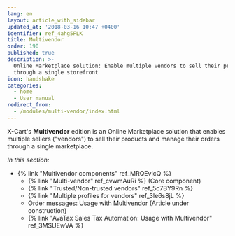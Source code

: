 ```yaml
---
lang: en
layout: article_with_sidebar
updated_at: '2018-03-16 10:47 +0400'
identifier: ref_4ahg5FLK
title: Multivendor
order: 190
published: true
description: >-
  Online Marketplace solution: Enable multiple vendors to sell their products
  through a single storefront
icon: handshake
categories:
  - home
  - User manual
redirect_from:
  - /modules/multi-vendor/index.html
---
```

X-Cart's **Multivendor** edition is an Online Marketplace solution that enables multiple sellers ("vendors") to sell their products and manage their orders through a single marketplace.

_In this section:_

*   {% link "Multivendor components" ref_MRQEvicQ %}
    *   {% link "Multi-vendor" ref_cvwmAuRi %} (Core component)
    *   {% link "Trusted/Non-trusted vendors" ref_5c7BY9Rn %}
    *   {% link "Multiple profiles for vendors" ref_3le6s8jL %}
    *   Order messages: Usage with Multivendor (Article under construction)
    *   {% link "AvaTax Sales Tax Automation: Usage with Multivendor" ref_3MSUEwVA %}
